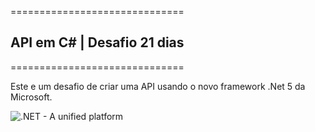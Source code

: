 ==============================
## API em C# | Desafio 21 dias
==============================

Este e um desafio de criar uma API usando o novo framework .Net 5 da Microsoft.

![.NET - A unified platform](https://devblogs.microsoft.com/dotnet/wp-content/uploads/sites/10/2019/05/dotnet5_platform.png)